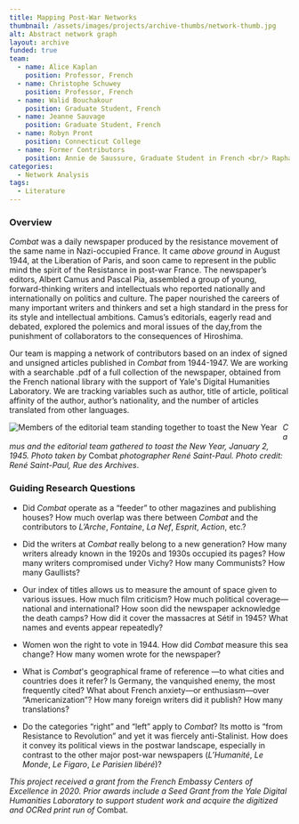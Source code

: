 ```yaml
---
title: Mapping Post-War Networks
thumbnail: /assets/images/projects/archive-thumbs/network-thumb.jpg
alt: Abstract network graph
layout: archive
funded: true
team:
  - name: Alice Kaplan
    position: Professor, French
  - name: Christophe Schuwey
    position: Professor, French
  - name: Walid Bouchakour
    position: Graduate Student, French
  - name: Jeanne Sauvage
    position: Graduate Student, French
  - name: Robyn Pront
    position: Connecticut College
  - name: Former Contributors
    position: Annie de Saussure, Graduate Student in French <br/> Raphael Veron, Yale College
categories:
  - Network Analysis
tags:
  - Literature
---
```


### Overview

*Combat* was a daily newspaper produced by the resistance movement of the same name in Nazi-occupied France. It came *above ground* in August 1944, at the Liberation of Paris, and soon came to represent in the public mind the spirit of the Resistance in post-war France. The newspaper’s editors, Albert Camus and Pascal Pia, assembled a group of young, forward-thinking writers and intellectuals who reported nationally and internationally on politics and culture. The paper nourished the careers of many important writers and thinkers and set a high standard in the press for its style and intellectual ambitions. Camus’s editorials, eagerly read and debated, explored the polemics  and moral issues of the day,from the punishment of collaborators to the consequences of Hiroshima.   

Our team is mapping a network of contributors based on an index of signed and unsigned articles published in *Combat* from 1944-1947. We are working with a searchable .pdf of a full collection of the newspaper, obtained from the French national library with the support of Yale's Digital Humanities Laboratory. We are tracking variables such as author, title of article, political affinity of the author, author’s nationality, and the number of articles translated from other languages.  

<img src='{{site.baseurl}}/assets/images/projects/project-extras/combat-team.jpg'
     alt='Members of the editorial team standing together to toast the New Year'
     style='float: left; margin-right: 10px; padding-bottom: 10px' />
*Camus and the editorial team gathered to toast the New Year, January 2, 1945. Photo taken by* Combat *photographer René Saint-Paul. Photo credit: René Saint-Paul, Rue des Archives*.

### Guiding Research Questions

- Did *Combat*  operate as a “feeder” to other magazines and publishing houses? How much overlap was there between *Combat* and the contributors to *L’Arche*, *Fontaine*, *La Nef*, *Esprit*, *Action*, etc.?

- Did the writers at *Combat* really belong to a new generation? How many writers already known in the 1920s and 1930s occupied its pages? How many writers compromised under Vichy? How many Communists? How many Gaullists?

- Our index of titles allows us to measure the amount of space given to various issues. How much film criticism? How much political coverage—national and international? How soon did the newspaper acknowledge the death camps? How did it cover the massacres at Sétif in 1945? What names and events appear repeatedly? 

- Women won the right to vote in 1944. How did *Combat* measure this sea change? How many women wrote for the newspaper?

- What is *Combat*'s geographical frame of reference —to what cities and countries does it refer? Is Germany, the vanquished enemy, the most frequently cited? What about French anxiety—or enthusiasm—over “Americanization”? How many foreign writers did it publish? How many translations?

- Do the categories “right” and “left” apply to *Combat*? Its motto is “from Resistance to Revolution” and yet it was fiercely anti-Stalinist.  How does it convey its political views in the postwar landscape, especially in contrast to the other major post-war newspapers (*L’Humanité*, *Le Monde*, *Le Figaro*, *Le Parisien libéré*)?  

*This project received a grant from the French Embassy Centers of Excellence in 2020. Prior awards include a Seed Grant from the Yale Digital Humanities Laboratory to support student work and acquire the digitized and OCRed print run of* Combat.
